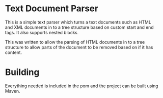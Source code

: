 # Text Document Parser

This is a simple text parser which turns a text documents
such as HTML and XML documents in to a tree structure based
on custom start and end tags.  It also supports nested blocks.

This was written to allow the parsing of HTML documents in to a
tree structure to allow parts of the document to be removed
based on if it has content.

# Building

Everything needed is included in the pom and the project can be
built using Maven.
